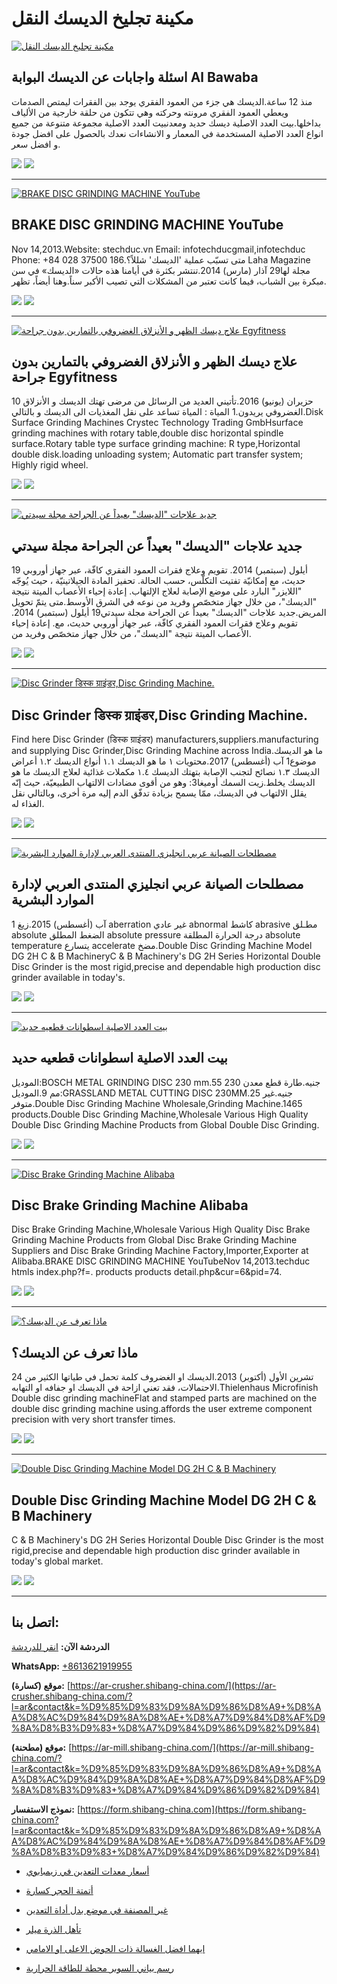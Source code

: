 # مكينة تجليخ الديسك النقل

<a href="https://swt.shibang-china.com/?l=ar&img&k=%D9%85%D9%83%D9%8A%D9%86%D8%A9+%D8%AA%D8%AC%D9%84%D9%8A%D8%AE+%D8%A7%D9%84%D8%AF%D9%8A%D8%B3%D9%83+%D8%A7%D9%84%D9%86%D9%82%D9%84" target="_blank">![مكينة تجليخ الديسك النقل](http://static.shibang-china.com/all-800x300/154.jpg)</a>

## اسئلة واجابات عن الديسك البوابة Al Bawaba
منذ 12 ساعة.الديسك هي جزء من العمود الفقري يوجد بين الفقرات ليمتص الصدمات ويعطي العمود الفقري مرونته وحركته وهي تتكون من حلقة خارجية من الألياف بداخلها.بيت العدد الاصلية ديسك حديد ومعدنبيت العدد الاصلية مجموعة متنوعة من جميع انواع العدد الاصلية المستخدمة في المعمار و الانشاءات نعدك بالحصول على افضل جودة و افضل سعر.


<a href="https://whatsapp.shibangsoft.com/WhatsApp.php" target="_blank" title="WhatsApp">![](http://static.shibang-china.com/icon/whatsapp.png)</a> <a href="https://swt.shibang-china.com/?l=ar&icon&k=%D9%85%D9%83%D9%8A%D9%86%D8%A9+%D8%AA%D8%AC%D9%84%D9%8A%D8%AE+%D8%A7%D9%84%D8%AF%D9%8A%D8%B3%D9%83+%D8%A7%D9%84%D9%86%D9%82%D9%84" target="_blank">![](http://static.shibang-china.com/icon/chat-ar.png)</a>

---

<a href="https://swt.shibang-china.com/?l=ar&img&k=%D9%85%D9%83%D9%8A%D9%86%D8%A9+%D8%AA%D8%AC%D9%84%D9%8A%D8%AE+%D8%A7%D9%84%D8%AF%D9%8A%D8%B3%D9%83+%D8%A7%D9%84%D9%86%D9%82%D9%84" target="_blank">![BRAKE DISC GRINDING MACHINE YouTube](http://static.shibang-china.com/all-800x300/1351.jpg)</a>

## BRAKE DISC GRINDING MACHINE YouTube
Nov 14,2013.Website: stechduc.vn Email: infotechducgmail,infotechduc Phone: +84 028 37500 186.متى تسبّب عملية &#39;الديسك&#39; شللاً؟ Laha Magazine مجلة لها29 آذار (مارس) 2014.تنتشر بكثرة في أيامنا هذه حالات «الديسك» في سن مبكرة بين الشباب، فيما كانت تعتبر من المشكلات التي تصيب الأكبر سناً.وهنا أيضاً، تظهر.


<a href="https://whatsapp.shibangsoft.com/WhatsApp.php" target="_blank" title="WhatsApp">![](http://static.shibang-china.com/icon/whatsapp.png)</a> <a href="https://swt.shibang-china.com/?l=ar&icon&k=%D9%85%D9%83%D9%8A%D9%86%D8%A9+%D8%AA%D8%AC%D9%84%D9%8A%D8%AE+%D8%A7%D9%84%D8%AF%D9%8A%D8%B3%D9%83+%D8%A7%D9%84%D9%86%D9%82%D9%84" target="_blank">![](http://static.shibang-china.com/icon/chat-ar.png)</a>

---

<a href="https://swt.shibang-china.com/?l=ar&img&k=%D9%85%D9%83%D9%8A%D9%86%D8%A9+%D8%AA%D8%AC%D9%84%D9%8A%D8%AE+%D8%A7%D9%84%D8%AF%D9%8A%D8%B3%D9%83+%D8%A7%D9%84%D9%86%D9%82%D9%84" target="_blank">![علاج ديسك الظهر و الأنزلاق الغضروفي بالتمارين بدون جراحة Egyfitness](http://static.shibang-china.com/all-800x300/683.jpg)</a>

## علاج ديسك الظهر و الأنزلاق الغضروفي بالتمارين بدون جراحة Egyfitness
10 حزيران (يونيو) 2016.تأتيني العديد من الرسائل من مرضى تهتك الديسك و الأنزلاق الغضروفي يريدون.1 المياة : المياة تساعد على نقل المغذيات الى الديسك و بالتالي.Disk Surface Grinding Machines Crystec Technology Trading GmbHsurface grinding machines with rotary table,double disc horizontal spindle surface.Rotary table type surface grinding machine: R type,Horizontal double disk.loading unloading system; Automatic part transfer system; Highly rigid wheel.


<a href="https://whatsapp.shibangsoft.com/WhatsApp.php" target="_blank" title="WhatsApp">![](http://static.shibang-china.com/icon/whatsapp.png)</a> <a href="https://swt.shibang-china.com/?l=ar&icon&k=%D9%85%D9%83%D9%8A%D9%86%D8%A9+%D8%AA%D8%AC%D9%84%D9%8A%D8%AE+%D8%A7%D9%84%D8%AF%D9%8A%D8%B3%D9%83+%D8%A7%D9%84%D9%86%D9%82%D9%84" target="_blank">![](http://static.shibang-china.com/icon/chat-ar.png)</a>

---

<a href="https://swt.shibang-china.com/?l=ar&img&k=%D9%85%D9%83%D9%8A%D9%86%D8%A9+%D8%AA%D8%AC%D9%84%D9%8A%D8%AE+%D8%A7%D9%84%D8%AF%D9%8A%D8%B3%D9%83+%D8%A7%D9%84%D9%86%D9%82%D9%84" target="_blank">![جديد علاجات &quot;الديسك&quot; بعيداً عن الجراحة مجلة سيدتي](http://static.shibang-china.com/all-800x300/128.jpg)</a>

## جديد علاجات &quot;الديسك&quot; بعيداً عن الجراحة مجلة سيدتي
19 أيلول (سبتمبر) 2014. تقويم وعلاج فقرات العمود الفقري كافّة، عبر جهاز أوروبي حديث، مع إمكانيّة تفتيت التكلّس، حسب الحالة. تحفيز المادة الجيلاتينيّة ، حيث يُوجّه &quot;اللايزر&quot; البارد على موضع الإصابة لعلاج الإلتهاب. إعادة إحياء الأعصاب الميتة نتيجة &quot;الديسك&quot;، من خلال جهاز متخصّص وفريد من نوعه في الشرق الأوسط.متى يتمّ تحويل المريض.جديد علاجات &quot;الديسك&quot; بعيداً عن الجراحة مجلة سيدتي19 أيلول (سبتمبر) 2014. تقويم وعلاج فقرات العمود الفقري كافّة، عبر جهاز أوروبي حديث، مع. إعادة إحياء الأعصاب الميتة نتيجة &quot;الديسك&quot;، من خلال جهاز متخصّص وفريد من.


<a href="https://whatsapp.shibangsoft.com/WhatsApp.php" target="_blank" title="WhatsApp">![](http://static.shibang-china.com/icon/whatsapp.png)</a> <a href="https://swt.shibang-china.com/?l=ar&icon&k=%D9%85%D9%83%D9%8A%D9%86%D8%A9+%D8%AA%D8%AC%D9%84%D9%8A%D8%AE+%D8%A7%D9%84%D8%AF%D9%8A%D8%B3%D9%83+%D8%A7%D9%84%D9%86%D9%82%D9%84" target="_blank">![](http://static.shibang-china.com/icon/chat-ar.png)</a>

---

<a href="https://swt.shibang-china.com/?l=ar&img&k=%D9%85%D9%83%D9%8A%D9%86%D8%A9+%D8%AA%D8%AC%D9%84%D9%8A%D8%AE+%D8%A7%D9%84%D8%AF%D9%8A%D8%B3%D9%83+%D8%A7%D9%84%D9%86%D9%82%D9%84" target="_blank">![Disc Grinder डिस्क ग्राइंडर,Disc Grinding Machine.](http://static.shibang-china.com/all-800x300/110.jpg)</a>

## Disc Grinder डिस्क ग्राइंडर,Disc Grinding Machine.
Find here Disc Grinder (डिस्क ग्राइंडर) manufacturers,suppliers.manufacturing and supplying Disc Grinder,Disc Grinding Machine across India.ما هو الديسك موضوع1 آب (أغسطس) 2017.محتويات ١ ما هو الديسك ١.١ أنواع الديسك ١.٢ أعراض الديسك ١.٣ نصائح لتجنب الإصابة بتهتك الديسك ١.٤ مكملات غذائية لعلاج الديسك ما هو الديسك يخلط.زيت السمك أوميغا3: وهو من أقوى مضادات الالتهاب الطبيعيّة، حيث إنّه يقلل الالتهاب في الديسك، ممّا يسمح بزيادة تدفّق الدم إليه مرة أخرى، وبالتالي نقل الغذاء له.


<a href="https://whatsapp.shibangsoft.com/WhatsApp.php" target="_blank" title="WhatsApp">![](http://static.shibang-china.com/icon/whatsapp.png)</a> <a href="https://swt.shibang-china.com/?l=ar&icon&k=%D9%85%D9%83%D9%8A%D9%86%D8%A9+%D8%AA%D8%AC%D9%84%D9%8A%D8%AE+%D8%A7%D9%84%D8%AF%D9%8A%D8%B3%D9%83+%D8%A7%D9%84%D9%86%D9%82%D9%84" target="_blank">![](http://static.shibang-china.com/icon/chat-ar.png)</a>

---

<a href="https://swt.shibang-china.com/?l=ar&img&k=%D9%85%D9%83%D9%8A%D9%86%D8%A9+%D8%AA%D8%AC%D9%84%D9%8A%D8%AE+%D8%A7%D9%84%D8%AF%D9%8A%D8%B3%D9%83+%D8%A7%D9%84%D9%86%D9%82%D9%84" target="_blank">![مصطلحات الصيانة عربي انجليزي المنتدى العربي لإدارة الموارد البشرية](http://static.shibang-china.com/all-800x300/1503.jpg)</a>

## مصطلحات الصيانة عربي انجليزي المنتدى العربي لإدارة الموارد البشرية
1 آب (أغسطس) 2015.زيغ aberration غير عادي abnormal كاشط abrasive مطـلق absolute الضغط المطلق absolute pressure درجة الحرارة المطلقة absolute temperature يتسارع accelerate مضخ.Double Disc Grinding Machine Model DG 2H C &amp; B MachineryC &amp; B Machinery&#39;s DG 2H Series Horizontal Double Disc Grinder is the most rigid,precise and dependable high production disc grinder available in today&#39;s.


<a href="https://whatsapp.shibangsoft.com/WhatsApp.php" target="_blank" title="WhatsApp">![](http://static.shibang-china.com/icon/whatsapp.png)</a> <a href="https://swt.shibang-china.com/?l=ar&icon&k=%D9%85%D9%83%D9%8A%D9%86%D8%A9+%D8%AA%D8%AC%D9%84%D9%8A%D8%AE+%D8%A7%D9%84%D8%AF%D9%8A%D8%B3%D9%83+%D8%A7%D9%84%D9%86%D9%82%D9%84" target="_blank">![](http://static.shibang-china.com/icon/chat-ar.png)</a>

---

<a href="https://swt.shibang-china.com/?l=ar&img&k=%D9%85%D9%83%D9%8A%D9%86%D8%A9+%D8%AA%D8%AC%D9%84%D9%8A%D8%AE+%D8%A7%D9%84%D8%AF%D9%8A%D8%B3%D9%83+%D8%A7%D9%84%D9%86%D9%82%D9%84" target="_blank">![بيت العدد الاصلية اسطوانات قطعيه حديد](http://static.shibang-china.com/all-800x300/265.jpg)</a>

## بيت العدد الاصلية اسطوانات قطعيه حديد
الموديل:BOSCH METAL GRINDING DISC 230 mm.55 جنيه.طارة قطع معدن 230 مم 9.الموديل:GRASSLAND METAL CUTTING DISC 230MM.25 جنيه.غير متوفر.Double Disc Grinding Machine Wholesale,Grinding Machine.1465 products.Double Disc Grinding Machine,Wholesale Various High Quality Double Disc Grinding Machine Products from Global Double Disc Grinding.


<a href="https://whatsapp.shibangsoft.com/WhatsApp.php" target="_blank" title="WhatsApp">![](http://static.shibang-china.com/icon/whatsapp.png)</a> <a href="https://swt.shibang-china.com/?l=ar&icon&k=%D9%85%D9%83%D9%8A%D9%86%D8%A9+%D8%AA%D8%AC%D9%84%D9%8A%D8%AE+%D8%A7%D9%84%D8%AF%D9%8A%D8%B3%D9%83+%D8%A7%D9%84%D9%86%D9%82%D9%84" target="_blank">![](http://static.shibang-china.com/icon/chat-ar.png)</a>

---

<a href="https://swt.shibang-china.com/?l=ar&img&k=%D9%85%D9%83%D9%8A%D9%86%D8%A9+%D8%AA%D8%AC%D9%84%D9%8A%D8%AE+%D8%A7%D9%84%D8%AF%D9%8A%D8%B3%D9%83+%D8%A7%D9%84%D9%86%D9%82%D9%84" target="_blank">![Disc Brake Grinding Machine Alibaba](http://static.shibang-china.com/all-800x300/4.jpg)</a>

## Disc Brake Grinding Machine Alibaba
Disc Brake Grinding Machine,Wholesale Various High Quality Disc Brake Grinding Machine Products from Global Disc Brake Grinding Machine Suppliers and Disc Brake Grinding Machine Factory,Importer,Exporter at Alibaba.BRAKE DISC GRINDING MACHINE YouTubeNov 14,2013.techduc htmls index.php?f=. products products detail.php&amp;cur=6&amp;pid=74.


<a href="https://whatsapp.shibangsoft.com/WhatsApp.php" target="_blank" title="WhatsApp">![](http://static.shibang-china.com/icon/whatsapp.png)</a> <a href="https://swt.shibang-china.com/?l=ar&icon&k=%D9%85%D9%83%D9%8A%D9%86%D8%A9+%D8%AA%D8%AC%D9%84%D9%8A%D8%AE+%D8%A7%D9%84%D8%AF%D9%8A%D8%B3%D9%83+%D8%A7%D9%84%D9%86%D9%82%D9%84" target="_blank">![](http://static.shibang-china.com/icon/chat-ar.png)</a>

---

<a href="https://swt.shibang-china.com/?l=ar&img&k=%D9%85%D9%83%D9%8A%D9%86%D8%A9+%D8%AA%D8%AC%D9%84%D9%8A%D8%AE+%D8%A7%D9%84%D8%AF%D9%8A%D8%B3%D9%83+%D8%A7%D9%84%D9%86%D9%82%D9%84" target="_blank">![ماذا تعرف عن الديسك؟](http://static.shibang-china.com/all-800x300/1399.jpg)</a>

## ماذا تعرف عن الديسك؟
24 تشرين الأول (أكتوبر) 2013.الديسك او الغضروف كلمة تحمل في طياتها الكثير من الاحتمالات، فقد تعني ازاحة في الديسك او جفافه او التهابه.Thielenhaus Microfinish Double disc grinding machineFlat and stamped parts are machined on the double disc grinding machine using.affords the user extreme component precision with very short transfer times.


<a href="https://whatsapp.shibangsoft.com/WhatsApp.php" target="_blank" title="WhatsApp">![](http://static.shibang-china.com/icon/whatsapp.png)</a> <a href="https://swt.shibang-china.com/?l=ar&icon&k=%D9%85%D9%83%D9%8A%D9%86%D8%A9+%D8%AA%D8%AC%D9%84%D9%8A%D8%AE+%D8%A7%D9%84%D8%AF%D9%8A%D8%B3%D9%83+%D8%A7%D9%84%D9%86%D9%82%D9%84" target="_blank">![](http://static.shibang-china.com/icon/chat-ar.png)</a>

---

<a href="https://swt.shibang-china.com/?l=ar&img&k=%D9%85%D9%83%D9%8A%D9%86%D8%A9+%D8%AA%D8%AC%D9%84%D9%8A%D8%AE+%D8%A7%D9%84%D8%AF%D9%8A%D8%B3%D9%83+%D8%A7%D9%84%D9%86%D9%82%D9%84" target="_blank">![Double Disc Grinding Machine Model DG 2H C &amp; B Machinery](http://static.shibang-china.com/all-800x300/706.jpg)</a>

## Double Disc Grinding Machine Model DG 2H C &amp; B Machinery
C &amp; B Machinery&#39;s DG 2H Series Horizontal Double Disc Grinder is the most rigid,precise and dependable high production disc grinder available in today&#39;s global market.

<a href="https://whatsapp.shibangsoft.com/WhatsApp.php" target="_blank" title="WhatsApp">![](http://static.shibang-china.com/icon/whatsapp.png)</a> <a href="https://swt.shibang-china.com/?l=ar&icon&k=%D9%85%D9%83%D9%8A%D9%86%D8%A9+%D8%AA%D8%AC%D9%84%D9%8A%D8%AE+%D8%A7%D9%84%D8%AF%D9%8A%D8%B3%D9%83+%D8%A7%D9%84%D9%86%D9%82%D9%84" target="_blank">![](http://static.shibang-china.com/icon/chat-ar.png)</a>

---
## اتصل بنا:

**الدردشة الآن:** [انقر للدردشة](https://swt.shibang-china.com?l=ar&contact&k=%D9%85%D9%83%D9%8A%D9%86%D8%A9+%D8%AA%D8%AC%D9%84%D9%8A%D8%AE+%D8%A7%D9%84%D8%AF%D9%8A%D8%B3%D9%83+%D8%A7%D9%84%D9%86%D9%82%D9%84)

**WhatsApp:**  [+8613621919955](https://whatsapp.shibangsoft.com/WhatsApp.php)

**موقع (كسارة):** [https://ar-crusher.shibang-china.com/](https://ar-crusher.shibang-china.com/?l=ar&contact&k=%D9%85%D9%83%D9%8A%D9%86%D8%A9+%D8%AA%D8%AC%D9%84%D9%8A%D8%AE+%D8%A7%D9%84%D8%AF%D9%8A%D8%B3%D9%83+%D8%A7%D9%84%D9%86%D9%82%D9%84)

**موقع (مطحنة):** [https://ar-mill.shibang-china.com/](https://ar-mill.shibang-china.com/?l=ar&contact&k=%D9%85%D9%83%D9%8A%D9%86%D8%A9+%D8%AA%D8%AC%D9%84%D9%8A%D8%AE+%D8%A7%D9%84%D8%AF%D9%8A%D8%B3%D9%83+%D8%A7%D9%84%D9%86%D9%82%D9%84)

**نموذج الاستفسار:** [https://form.shibang-china.com](https://form.shibang-china.com?l=ar&contact&k=%D9%85%D9%83%D9%8A%D9%86%D8%A9+%D8%AA%D8%AC%D9%84%D9%8A%D8%AE+%D8%A7%D9%84%D8%AF%D9%8A%D8%B3%D9%83+%D8%A7%D9%84%D9%86%D9%82%D9%84)

* [أسعار معدات التعدين في زيمبابوي](../22/%D8%A3%D8%B3%D8%B9%D8%A7%D8%B1%20%D9%85%D8%B9%D8%AF%D8%A7%D8%AA%20%D8%A7%D9%84%D8%AA%D8%B9%D8%AF%D9%8A%D9%86%20%D9%81%D9%8A%20%D8%B2%D9%8A%D9%85%D8%A8%D8%A7%D8%A8%D9%88%D9%8A.md)

* [أتمتة الحجر كسارة](../23/%D8%A3%D8%AA%D9%85%D8%AA%D8%A9%20%D8%A7%D9%84%D8%AD%D8%AC%D8%B1%20%D9%83%D8%B3%D8%A7%D8%B1%D8%A9.md)

* [غير المصنفة في موضع بدل أداة التعدين](../23/%D8%BA%D9%8A%D8%B1%20%D8%A7%D9%84%D9%85%D8%B5%D9%86%D9%81%D8%A9%20%D9%81%D9%8A%20%D9%85%D9%88%D8%B6%D8%B9%20%D8%A8%D8%AF%D9%84%20%D8%A3%D8%AF%D8%A7%D8%A9%20%D8%A7%D9%84%D8%AA%D8%B9%D8%AF%D9%8A%D9%86.md)

* [تأهل الذرة ميلر](../25/%D8%AA%D8%A3%D9%87%D9%84%20%D8%A7%D9%84%D8%B0%D8%B1%D8%A9%20%D9%85%D9%8A%D9%84%D8%B1.md)

* [ايهما افضل الغسالة ذات الحوض الاعلى او الامامي](../22/%D8%A7%D9%8A%D9%87%D9%85%D8%A7%20%D8%A7%D9%81%D8%B6%D9%84%20%D8%A7%D9%84%D8%BA%D8%B3%D8%A7%D9%84%D8%A9%20%D8%B0%D8%A7%D8%AA%20%D8%A7%D9%84%D8%AD%D9%88%D8%B6%20%D8%A7%D9%84%D8%A7%D8%B9%D9%84%D9%89%20%D8%A7%D9%88%20%D8%A7%D9%84%D8%A7%D9%85%D8%A7%D9%85%D9%8A.md)

* [رسم بياني السوبر محطة للطاقة الحرارية](../23/%D8%B1%D8%B3%D9%85%20%D8%A8%D9%8A%D8%A7%D9%86%D9%8A%20%D8%A7%D9%84%D8%B3%D9%88%D8%A8%D8%B1%20%D9%85%D8%AD%D8%B7%D8%A9%20%D9%84%D9%84%D8%B7%D8%A7%D9%82%D8%A9%20%D8%A7%D9%84%D8%AD%D8%B1%D8%A7%D8%B1%D9%8A%D8%A9.md)
